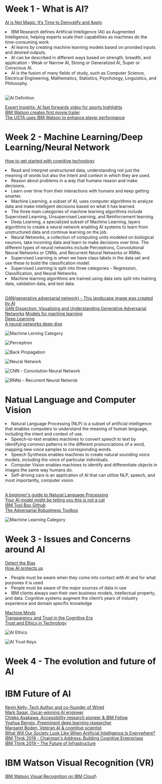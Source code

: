 # Week 1 - What is AI?
[AI is Not Magic: It’s Time to Demystify and Apply](https://www.ibm.com/blogs/think/2019/03/ai-is-not-magic/)

<uo>
<li>IBM Research defines Artificial Intelligence (AI) as Augmented Intelligence, helping experts scale their capabilities as machines do the time-consuming work.</li>
<li>AI learns by creating machine learning models based on provided inputs and desired outputs.</li>
<li>AI can be described in different ways based on strength, breadth, and application - Weak or Narrow AI, Strong or Generalized AI, Super or Conscious AI.</li>
<li>AI is the fusion of many fields of study, such as Computer Science, Electrical Engineering, Mathematics, Statistics, Psychology, Linguistics, and Philosophy.</li>
</uo> <br>

![AI Definition](https://github.com/Blackdog-Programmer/IBM-Applied-AI/blob/master/References/Week1_What_AI/AI_Definition.png)

[Expert Insights: AI fast forwards video for sports highlights](https://www.ibm.com/downloads/cas/XKEPLEJD)\
[IBM Watson creates first movie trailer](https://www.ibm.com/blogs/cloud-archive/2016/08/ibm-watson-creates-first-movie-trailer/)\
[The USTA uses IBM Watson to enhance player performance](https://www.youtube.com/watch?v=CRJm-L-vytU)

# Week 2 - Machine Learning/Deep Learning/Neural Network
[How to get started with cognitive technology](https://www.coursera.org/learn/introduction-to-ai/supplement/jeilU/lesson-summary)

<uo>
  <li>Read and interpret unstructured data, understanding not just the meaning of words but also the intent and context in which they are used.</li>
  <li>Reason about problems in a way that humans reason and make decisions.</li>
  <li>Learn over time from their interactions with humans and keep getting smarter.</li>
</uo>
<uo>
  <li>Machine Learning, a subset of AI, uses computer algorithms to analyze data and make intelligent decisions based on what it has learned.</li>
  <li>The three main categories of machine learning algorithms include Supervised Learning, Unsupervised Learning, and Reinforcement learning.</li>
  <li>Deep Learning, a specialized subset of Machine Learning, layers algorithms to create a neural network enabling AI systems to learn from unstructured data and continue learning on the job.</li>
  <li>Neural Networks, a collection of computing units modeled on biological neurons, take incoming data and learn to make decisions over time. The different types of neural networks include Perceptrons, Convolutional Neural Networks or CNNs, and Recurrent Neural Networks or RNNs.</li>
<uo>
  <li>Supervised Learning is when we have class labels in the data set and use these to build the classification model.</li>
  <li>Supervised Learning is split into three categories – Regression, Classification, and Neural Networks.</li>
  <li>Machine learning algorithms are trained using data sets split into training data, validation data, and test data.</li>
 </uo><br>

[GAN(generative adversarial network)  - This landscape image was created by AI](https://gan-paint-demo.mybluemix.net/?cm_mc_uid=18442949964915524319331&cm_mc_sid_50200000=60398911561414360866&cm_mc_sid_52640000=69930581561414360872)\
[GAN Dissection: Visualizing and Understanding Generative Adversarial Networks](https://gandissect.csail.mit.edu/)
[Models for machine learning](https://developer.ibm.com/articles/cc-models-machine-learning/)\
[Deep Learning](https://www.ibm.com/blogs/think/category/deep-learning/)\
[A neural networks deep dive](https://www.ibm.com/blogs/think/category/deep-learning/)

![Machine Lerning Category](https://github.com/Blackdog-Programmer/IBM-Applied-AI/blob/master/References/Week2_Machine_Learning_DeepLearning_NeuralNetwork/Machine_Learning_Category.png)

![Perceptron](https://github.com/Blackdog-Programmer/Introduction-AI/blob/master/References/Week2_Machine_Learning_DeepLearning_NeuralNetwork/Perceptron.png)

![Back Propagation](https://github.com/Blackdog-Programmer/Introduction-AI/blob/master/References/Week2_Machine_Learning_DeepLearning_NeuralNetwork/Neural_Network_Back_Propogation.png)

![Neural Network](https://github.com/Blackdog-Programmer/Introduction-AI/blob/master/References/Week2_Machine_Learning_DeepLearning_NeuralNetwork/Neural_Network.png)

![CNN - Convolution Neural Network](https://github.com/Blackdog-Programmer/Introduction-AI/blob/master/References/Week2_Machine_Learning_DeepLearning_NeuralNetwork/CNN.png)

![RNNs - Recurrent Neural Netwrok](https://github.com/Blackdog-Programmer/Introduction-AI/blob/master/References/Week2_Machine_Learning_DeepLearning_NeuralNetwork/RNNs.png)

# Natual Language and Computer Vision
<uo>
  <li>Natural Language Processing (NLP) is a subset of artificial intelligence that enables computers to understand the meaning of human language, including the intent and context of use.</li>
  <li>Speech-to-text enables machines to convert speech to text by identifying common patterns in the different pronunciations of a word, mapping new voice samples to corresponding words.</li>
  <li>Speech Synthesis enables machines to create natural sounding voice models, including the voice of particular individuals.</li>
  <li>Computer Vision enables machines to identify and differentiate objects in images the same way humans do.</li>
  <li>Self-driving cars is an application of AI that can utilize NLP, speech, and most importantly, computer vision.</li>
 </uo><br>
 
[A beginner's guide to Natural Language Processing](https://developer.ibm.com/articles/a-beginners-guide-to-natural-language-processing/)\
[Your AI model might be telling you this is not a cat](https://art-demo.mybluemix.net/?cm_mc_uid=59963159489715526067556&cm_mc_sid_50200000=57143911561485594784&cm_mc_sid_52640000=48611511561485594790)\
[IBM Tool Box Github](https://github.com/IBM/adversarial-robustness-toolbox)\
[The Adversarial Robustness Toolbox](https://www.ibm.com/blogs/research/2018/08/art-v030-backdoor/?_ga=2.208477968.361234973.1575350840-536090355.1575350840)

![Machine Learning Category](https://github.com/Blackdog-Programmer/IBM-Applied-AI/blob/master/References/Week2_Machine_Learning_DeepLearning_NeuralNetwork/Machine_Learning_Category.png)

# Week 3 - Issues and Concerns around AI
[Detect the Bias](http://biasreduction.mybluemix.net/)\
[How AI protects us](https://www.bbc.com/future/article/20170914-spotting-cancer-stopping-shootings-how-ai-protects-us)

<uo>
  <li>People must be aware when they come into contact with AI and for what purposes it is used</li>
  <li>People must be aware of the major sources of data in use</li>
  <li>IBM clients always own their own business models, intellectual property, and data. Cognitive systems augment the client’s years of industry experience and domain specific knowledge</li>
</uo>

[Machine Minds](https://www.bbc.com/future/machine-minds)\
[Transparency and Trust in the Cognitive Era](https://www.ibm.com/blogs/think/2017/01/ibm-cognitive-principles/)\
[Trust and Ethics in Technology](https://www.ibm.com/events/think/watch/playlist/472902/replay/120170353/)

![AI Ethics](https://github.com/Blackdog-Programmer/IBM-Applied-AI/blob/master/References/Week3_Issues_and%20Concerns_around%20AI/AI_Ethics.png)

![AI Trust Keys](https://github.com/Blackdog-Programmer/IBM-Applied-AI/blob/master/References/Week3_Issues_and%20Concerns_around%20AI/Trust_Key_in_AI.png)

# Week 4 - The evolution and future of AI

# IBM Future of AI
[Kevin Kelly, Tech Author and co-founder of Wired](https://www.ibm.com/watson/advantage-reports/future-of-artificial-intelligence/kevin-kelly.html)\
[Mark Sagar, Oscar-winning AI engineer](https://www.ibm.com/watson/advantage-reports/future-of-artificial-intelligence/mark-sagar.html)\
[Chieko Asakawa, Accessibility research pioneer & IBM Fellow](https://www.ibm.com/watson/advantage-reports/future-of-artificial-intelligence/chieko-asakawa.html)\
[Yoshua Bengio, Preeminent deep learning researcher](https://www.ibm.com/watson/advantage-reports/future-of-artificial-intelligence/yoshua-bengio.html)\
[Margaret Boden, Veteran AI & cognitive scientist](https://www.ibm.com/watson/advantage-reports/future-of-artificial-intelligence/margaret-boden.html)\
[What Will Our Society Look Like When Artificial Intelligence Is Everywhere?](https://www.smithsonianmag.com/innovation/artificial-intelligence-future-scenarios-180968403/)
[IBM Think 2019 - Chairman's Address: Building Cognitive Enterprises](https://www.ibm.com/events/think/watch/replay/120138988/)\
[IBM Think 2019 – The Future of Infrastructure](https://www.ibm.com/events/think/watch/playlist/472902/replay/120166569/)

# IBM Watson Visual Recognition (VR)
[IBM Watson Visual Recognition on IBM Cloud](https://cloud.ibm.com/)\
